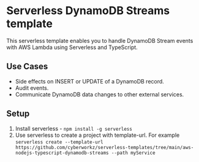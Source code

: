 <!--
title: 'AWS DynamoDB Streams Template (NodeJS & Typescript)'
description: 'This template sets up an AWS Lambda with Typescript for DynamoDB streams events.'
platform: AWS
language: TypeScript
authorLink: 'https://github.com/cyberworkz/serverless-templates'
authorName: 'Haiko van der Schaaf'
-->
# Serverless DynamoDB Streams template

This serverless template enables you to handle DynamoDB Stream events with AWS Lambda using Serverless and TypeScript.

## Use Cases
- Side effects on INSERT or UPDATE of a DynamoDB record.
- Audit events.
- Communicate DynamoDB data changes to other external services. 

## Setup
1. Install serverless - ```npm install -g serverless```
2. Use serverless to create a project with template-url. For example
   ```serverless create --template-url https://github.com/cyberworkz/serverless-templates/tree/main/aws-nodejs-typescript-dynamodb-streams --path myService```


